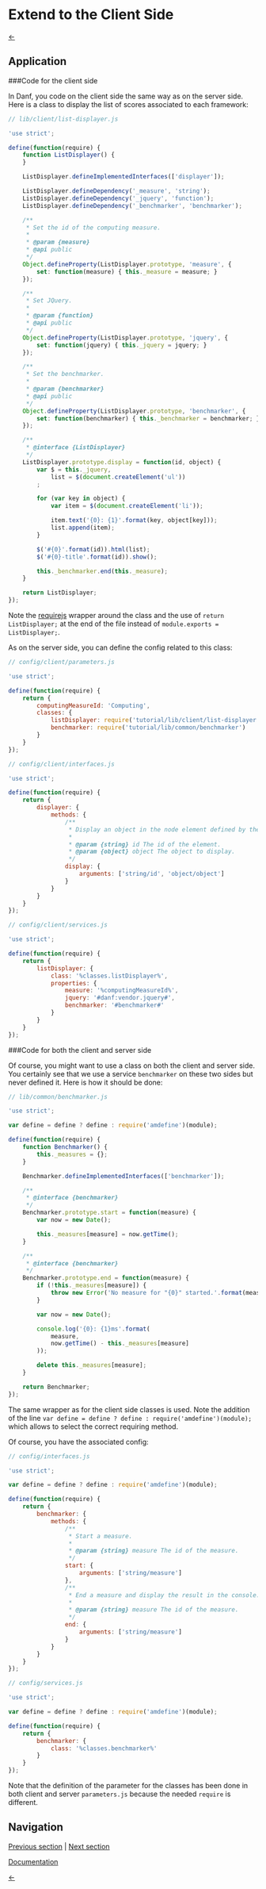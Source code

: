 Extend to the Client Side
=========================

[←](index.md)

Application
-----------

###Code for the client side

In Danf, you code on the client side the same way as on the server side.
Here is a class to display the list of scores associated to each framework:

```javascript
// lib/client/list-displayer.js

'use strict';

define(function(require) {
    function ListDisplayer() {
    }

    ListDisplayer.defineImplementedInterfaces(['displayer']);

    ListDisplayer.defineDependency('_measure', 'string');
    ListDisplayer.defineDependency('_jquery', 'function');
    ListDisplayer.defineDependency('_benchmarker', 'benchmarker');

    /**
     * Set the id of the computing measure.
     *
     * @param {measure}
     * @api public
     */
    Object.defineProperty(ListDisplayer.prototype, 'measure', {
        set: function(measure) { this._measure = measure; }
    });

    /**
     * Set JQuery.
     *
     * @param {function}
     * @api public
     */
    Object.defineProperty(ListDisplayer.prototype, 'jquery', {
        set: function(jquery) { this._jquery = jquery; }
    });

    /**
     * Set the benchmarker.
     *
     * @param {benchmarker}
     * @api public
     */
    Object.defineProperty(ListDisplayer.prototype, 'benchmarker', {
        set: function(benchmarker) { this._benchmarker = benchmarker; }
    });

    /**
     * @interface {ListDisplayer}
     */
    ListDisplayer.prototype.display = function(id, object) {
        var $ = this._jquery,
            list = $(document.createElement('ul'))
        ;

        for (var key in object) {
            var item = $(document.createElement('li'));

            item.text('{0}: {1}'.format(key, object[key]));
            list.append(item);
        }

        $('#{0}'.format(id)).html(list);
        $('#{0}-title'.format(id)).show();

        this._benchmarker.end(this._measure);
    }

    return ListDisplayer;
});
```

Note the [requirejs](http://requirejs.org/) wrapper around the class and the use of `return ListDisplayer;` at the end of the file instead of `module.exports = ListDisplayer;`.

As on the server side, you can define the config related to this class:

```javascript
// config/client/parameters.js

'use strict';

define(function(require) {
    return {
        computingMeasureId: 'Computing',
        classes: {
            listDisplayer: require('tutorial/lib/client/list-displayer'),
            benchmarker: require('tutorial/lib/common/benchmarker')
        }
    }
});
```

```javascript
// config/client/interfaces.js

'use strict';

define(function(require) {
    return {
        displayer: {
            methods: {
                /**
                 * Display an object in the node element defined by the id.
                 *
                 * @param {string} id The id of the element.
                 * @param {object} object The object to display.
                 */
                display: {
                    arguments: ['string/id', 'object/object']
                }
            }
        }
    }
});
```

```javascript
// config/client/services.js

'use strict';

define(function(require) {
    return {
        listDisplayer: {
            class: '%classes.listDisplayer%',
            properties: {
                measure: '%computingMeasureId%',
                jquery: '#danf:vendor.jquery#',
                benchmarker: '#benchmarker#'
            }
        }
    }
});
```

###Code for both the client and server side

Of course, you might want to use a class on both the client and server side. You certainly see that we use a service `benchmarker` on these two sides but never defined it. Here is how it should be done:

```javascript
// lib/common/benchmarker.js

'use strict';

var define = define ? define : require('amdefine')(module);

define(function(require) {
    function Benchmarker() {
        this._measures = {};
    }

    Benchmarker.defineImplementedInterfaces(['benchmarker']);

    /**
     * @interface {benchmarker}
     */
    Benchmarker.prototype.start = function(measure) {
        var now = new Date();

        this._measures[measure] = now.getTime();
    }

    /**
     * @interface {benchmarker}
     */
    Benchmarker.prototype.end = function(measure) {
        if (!this._measures[measure]) {
            throw new Error('No measure for "{0}" started.'.format(measure));
        }

        var now = new Date();

        console.log('{0}: {1}ms'.format(
            measure,
            now.getTime() - this._measures[measure]
        ));

        delete this._measures[measure];
    }

    return Benchmarker;
});
```

The same wrapper as for the client side classes is used. Note the addition of the line `var define = define ? define : require('amdefine')(module);` which allows to select the correct requiring method.

Of course, you have the associated config:

```javascript
// config/interfaces.js

'use strict';

var define = define ? define : require('amdefine')(module);

define(function(require) {
    return {
        benchmarker: {
            methods: {
                /**
                 * Start a measure.
                 *
                 * @param {string} measure The id of the measure.
                 */
                start: {
                    arguments: ['string/measure']
                },
                /**
                 * End a measure and display the result in the console.
                 *
                 * @param {string} measure The id of the measure.
                 */
                end: {
                    arguments: ['string/measure']
                }
            }
        }
    }
});
```

```javascript
// config/services.js

'use strict';

var define = define ? define : require('amdefine')(module);

define(function(require) {
    return {
        benchmarker: {
            class: '%classes.benchmarker%'
        }
    }
});
```

Note that the definition of the parameter for the classes has been done in both client and server `parameters.js` because the needed `require` is different.

Navigation
----------

[Previous section](dependency-injection.md) |
 [Next section](events.md)

[Documentation](../use/client-side.md)

[←](index.md)
